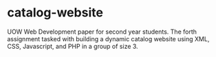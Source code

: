 # catalog-website
UOW Web Development paper for second year students. The forth assignment tasked with building a dynamic catalog website using XML, CSS, Javascript, and PHP in a group of size 3.
